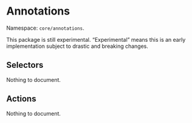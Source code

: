 # Annotations

Namespace: `core/annotations`.

<div class="callout callout-alert">
This package is still experimental. “Experimental” means this is an early implementation subject to drastic and breaking changes.
</div>

## Selectors

<!-- START TOKEN(Autogenerated selectors|../../../packages/annotations/src/store/selectors.js) -->

Nothing to document.

<!-- END TOKEN(Autogenerated selectors|../../../packages/annotations/src/store/selectors.js) -->

## Actions

<!-- START TOKEN(Autogenerated actions|../../../packages/annotations/src/store/actions.js) -->

Nothing to document.

<!-- END TOKEN(Autogenerated actions|../../../packages/annotations/src/store/actions.js) -->

